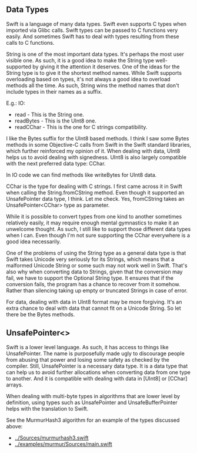 Data Types
----------

Swift is a language of many data types. Swift even supports C types when
imported via Glibc calls. Swift types can be passed to C functions very easily.
And sometimes Swift has to deal with types resulting from these calls to C
functions.

String is one of the most important data types. It's perhaps the most user visible
one. As such, it is a good idea to make the String type well-supported by giving
it the attention it deserves. One of the ideas for the String type is to give it
the shortest method names. While Swift supports overloading based on types, it's
not always a good idea to overload methods all the time. As such, String wins
the method names that don't include types in their names as a suffix.

E.g.: IO:

  * read - This is the String one.
  * readBytes - This is the UInt8 one.
  * readCChar - This is the one for C strings compatibility.

I like the Bytes suffix for the UInt8 based methods. I think I saw some Bytes
methods in some Objective-C calls from Swift in the Swift standard libraries,
which further reinforced my opinion of it. When dealing with data, UInt8 helps
us to avoid dealing with signedness. UInt8 is also largely compatible with the
next preferred data type: CChar.

In IO code we can find methods like writeBytes for UInt8 data.

CChar is the type for dealing with C strings. I first came across it in Swift
when calling the String.fromCString method. Even though it supported an
UnsafePointer data type, I think. Let me check. Yes, fromCString takes an
UnsafePointer\<CChar\> type as parameter.

While it is possible to convert types from one kind to another sometimes
relatively easily, it may require enough mental gymnastics to make it an unwelcome
thought. As such, I still like to support those different data types when I can.
Even though I'm not sure supporting the CChar everywhere is a good idea
necessarily.

One of the problems of using the String type as a general data type is that
Swift takes Unicode very seriously for its Strings, which means that a malformed
Unicode String or some such may not work well in Swift. That's also why when
converting data to Strings, given that the conversion may fail, we have to
support the Optional String type. It ensures that if the conversion fails, the
program has a chance to recover from it somehow. Rather than silencing taking
up empty or truncated Strings in case of error.

For data, dealing with data in UInt8 format may be more forgiving. It's an extra
chance to deal with data that cannot fit on a Unicode String. So let there be
the Bytes methods.

UnsafePointer<>
---------------

Swift is a lower level language. As such, it has access to things like
UnsafePointer. The name is purposefully made ugly to discourage people from
abusing that power and losing some safety as checked by the compiler. Still,
UnsafePointer is a necessary data type. It is a data type that can help us to
avoid further allocations when converting data from one type to another. And it
is compatible with dealing with data in [UInt8] or [CChar] arrays.

When dealing with multi-byte types in algorithms that are lower level by
definition, using types such as UnsafePointer and UnsafeBufferPointer helps with
the translation to Swift.

See the MurmurHash3 algorithm for an example of the types discussed above:

* [../Sources/murmurhash3.swift](../Sources/murmurhash3.swift)
* [../examples/murmur/Sources/main.swift](../examples/murmur/Sources/main.swift)
